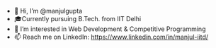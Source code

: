 - 👋 Hi, I’m @manjulgupta
- 🎓Currently pursuing B.Tech. from IIT Delhi
- 👀 I’m interested in Web Development & Competitive Programming
- 📫 Reach me on LinkedIn: https://www.linkedin.com/in/manjul-iitd/

<!---
manjulgupta/manjulgupta is a ✨ special ✨ repository because its `README.md` (this file) appears on your GitHub profile.
You can click the Preview link to take a look at your changes.
--->
